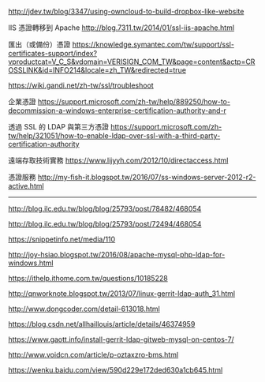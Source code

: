 
http://jdev.tw/blog/3347/using-owncloud-to-build-dropbox-like-website



IIS 憑證轉移到 Apache
http://blog.7311.tw/2014/01/ssl-iis-apache.html

匯出（或備份）憑證
https://knowledge.symantec.com/tw/support/ssl-certificates-support/index?vproductcat=V_C_S&vdomain=VERISIGN_COM_TW&page=content&actp=CROSSLINK&id=INFO214&locale=zh_TW&redirected=true


https://wiki.gandi.net/zh-tw/ssl/troubleshoot


企業憑證
https://support.microsoft.com/zh-tw/help/889250/how-to-decommission-a-windows-enterprise-certification-authority-and-r

透過 SSL 的 LDAP 與第三方憑證
https://support.microsoft.com/zh-tw/help/321051/how-to-enable-ldap-over-ssl-with-a-third-party-certification-authority


遠端存取技術實務
https://www.lijyyh.com/2012/10/directaccess.html

憑證服務
http://my-fish-it.blogspot.tw/2016/07/ss-windows-server-2012-r2-active.html



-----------------------------------

http://blog.ilc.edu.tw/blog/blog/25793/post/78482/468054

http://blog.ilc.edu.tw/blog/blog/25793/post/72494/468054


https://snippetinfo.net/media/110

http://joy-hsiao.blogspot.tw/2016/08/apache-mysql-php-ldap-for-windows.html

https://ithelp.ithome.com.tw/questions/10185228

http://qnworknote.blogspot.tw/2013/07/linux-gerrit-ldap-auth_31.html

http://www.dongcoder.com/detail-613018.html

https://blog.csdn.net/allhaillouis/article/details/46374959

https://www.gaott.info/install-gerrit-ldap-gitweb-mysql-on-centos-7/

http://www.voidcn.com/article/p-oztaxzro-bms.html

https://wenku.baidu.com/view/590d229e172ded630a1cb645.html

